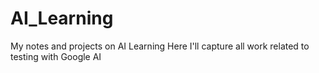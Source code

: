 # AI_Learning
My notes and projects on AI Learning
Here I'll capture all work related to testing with Google AI
